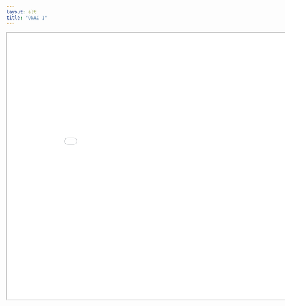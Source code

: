 ```yaml
---
layout: alt
title: "ONAC 1"
---
```

<iframe src="game.html" width="900" height="700" allowfullscreen>
<a href="https://discord.gg/vUFQxXYhjz">Support the devs!</a>
